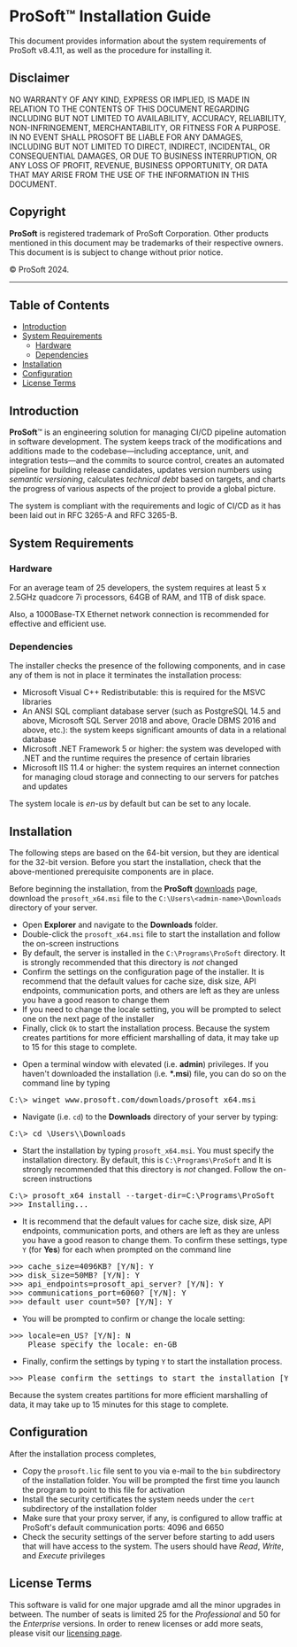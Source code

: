 # __ProSoft__&trade; Installation Guide

This document provides information about the system requirements of ProSoft v8.4.11, as well as the procedure for installing it.

## Disclaimer

NO WARRANTY OF ANY KIND, EXPRESS OR IMPLIED, IS MADE IN RELATION TO THE CONTENTS OF THIS DOCUMENT REGARDING INCLUDING BUT NOT LIMITED TO AVAILABILITY, ACCURACY, RELIABILITY, NON-INFRINGEMENT, MERCHANTABILITY, OR FITNESS FOR A PURPOSE. IN NO EVENT SHALL PROSOFT BE LIABLE FOR ANY DAMAGES, INCLUDING BUT NOT LIMITED TO DIRECT, INDIRECT, INCIDENTAL, OR CONSEQUENTIAL DAMAGES, OR DUE TO BUSINESS INTERRUPTION, OR ANY LOSS OF PROFIT, REVENUE, BUSINESS OPPORTUNITY, OR DATA THAT MAY ARISE FROM THE USE OF THE INFORMATION IN THIS DOCUMENT.

## Copyright

__ProSoft__ is registered trademark of ProSoft Corporation. Other products mentioned in this document may be trademarks of their respective owners. This document is is subject to change without prior notice.

&copy; ProSoft 2024.

---

## Table of Contents

* [Introduction](#introduction)
* [System Requirements](#system-requirements)
  * [Hardware](#hardware)
  * [Dependencies](#dependencies)
* [Installation](#installation)
* [Configuration](#configuration)
* [License Terms](#license-terms)

## Introduction

__ProSoft__&trade; is an engineering solution for managing CI/CD pipeline automation in software development. The system keeps track of the modifications and additions made to the codebase&mdash;including acceptance, unit, and integration tests&mdash;and the commits to source control, creates an automated pipeline for building release candidates, updates version numbers using *semantic versioning*, calculates *technical debt* based on targets, and charts the progress of various aspects of the project to provide a global picture.

The system is compliant with the requirements and logic of CI/CD as it has been laid out in RFC 3265-A and RFC 3265-B.

## System Requirements

### Hardware

For an average team of 25 developers, the system requires at least 5 x 2.5GHz quadcore 7i processors, 64GB of RAM, and 1TB of disk space.

Also, a 1000Base-TX Ethernet network connection is recommended for effective and efficient use.

### Dependencies

The installer checks the presence of the following components, and in case any of them is not in place it terminates the installation process:

* Microsoft Visual C++ Redistributable: this is required for the MSVC libraries
* An ANSI SQL compliant database server (such as PostgreSQL 14.5 and above, Microsoft SQL Server 2018 and above, Oracle DBMS 2016 and above, etc.): the system keeps significant amounts of data in a relational database
* Microsoft .NET Framework 5 or higher: the system was developed with .NET and the runtime requires the presence of certain libraries
* Microsoft IIS 11.4 or higher: the system requires an internet connection for managing cloud storage and connecting to our servers for patches and updates

The system locale is *en-us* by default but can be set to any locale.

## Installation

The following steps are based on the 64-bit version, but they are identical for the 32-bit version. Before you start the installation, check that the above-mentioned prerequisite components are in place.

Before beginning the installation, from the __ProSoft__ [downloads](https://www.prosoft.com/downloads) page, download the `prosoft_x64.msi` file to the `C:\Users\<admin-name>\Downloads` directory of your server.

<span id="gui-byline">

* Open __Explorer__ and navigate to the __Downloads__ folder.
* Double-click the `prosoft_x64.msi` file to start the installation and follow the on-screen instructions
* By default, the server is installed in the `C:\Programs\ProSoft` directory. It is strongly recommended that this directory is *not* changed
* Confirm the settings on the configuration page of the installer. It is recommend that the default values for cache size, disk size, API endpoints, communication ports, and others are left as they are unless you have a good reason to change them
* If you need to change the locale setting, you will be prompted to select one on the next page of the installer
* Finally, click `Ok` to start the installation process. Because the system creates partitions for more efficient marshalling of data, it may take up to 15 for this stage to complete.

</span>

<span id="cli-byline">

* Open a terminal window with elevated (i.e. __admin__) privileges. If you haven't downloaded the installation (i.e. __*.msi__) file, you can do so on the command line by typing

<pre id="cmdln-text">
C:\> winget www.prosoft.com/downloads/prosoft_x64.msi
</pre>

* Navigate (i.e. `cd`) to the __Downloads__ directory of your server by typing:

<pre id="cmdln-text">
C:\> cd \Users\<admin-name>\Downloads
</pre>

* Start the installation by typing `prosoft_x64.msi`. You must specify the installation directory. By default, this is `C:\Programs\ProSoft` and It is strongly recommended that this directory is *not* changed. Follow the on-screen instructions

<pre id="cmdln-text">
C:\> prosoft_x64 install --target-dir=C:\Programs\ProSoft
>>> Installing...
</pre>

* It is recommend that the default values for cache size, disk size, API endpoints, communication ports, and others are left as they are unless you have a good reason to change them. To confirm these settings, type `Y` (for __Yes__) for each when prompted on the command line

<pre id="cmdln-text">
>>> cache_size=4096KB? [Y/N]: Y
>>> disk_size=50MB? [Y/N]: Y
>>> api_endpoints=prosoft_api_server? [Y/N]: Y
>>> communications_port=6060? [Y/N]: Y
>>> default_user_count=50? [Y/N]: Y
</pre>

* You will be prompted to confirm or change the locale setting:

<pre id="cmdln-text">
>>> locale=en_US? [Y/N]: N
    Please specify the locale: en-GB
</pre>

* Finally, confirm the settings by typing `Y` to start the installation process.

<pre id="cmdln-text">
>>> Please confirm the settings to start the installation [Y/N]:
</pre>

Because the system creates partitions for more efficient marshalling of data, it may take up to 15 minutes for this stage to complete.

</span>

## Configuration

After the installation process completes,

* Copy the `prosoft.lic` file sent to you via e-mail to the `bin` subdirectory of the installation folder. You will be prompted the first time you launch the program to point to this file for activation
* Install the security certificates the system needs under the `cert` subdirectory of the installation folder
* Make sure that your proxy server, if any, is configured to allow traffic at ProSoft's default communication ports: 4096 and 6650
* Check the security settings of the server before starting to add users that will have access to the system. The users should have *Read*, *Write*, and *Execute* privileges

## License Terms

This software is valid for one major upgrade amd all the minor upgrades in between. The number of seats is limited 25 for the *Professional* and 50 for the *Enterprise* versions. In order to renew licenses or add more seats, please visit our [licensing page](https://www.profost.com/licensing).
